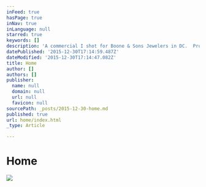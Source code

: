 ```yaml
---
inFeed: true
hasPage: true
inNav: true
inLanguage: null
starred: true
keywords: []
description: 'A commercial I shot for Boone & Sons Jewelers in DC.  Produced by Hack|Stone'
datePublished: '2015-12-30T17:14:59.487Z'
dateModified: '2015-12-30T17:14:47.082Z'
title: Home
author: []
authors: []
publisher:
  name: null
  domain: null
  url: null
  favicon: null
sourcePath: _posts/2015-12-30-home.md
published: true
url: home/index.html
_type: Article

---
```

# Home
![](https://the-grid-user-content.s3-us-west-2.amazonaws.com/d4b1793f-5b3e-44a3-b85d-bd3ad6d38de7.jpg)